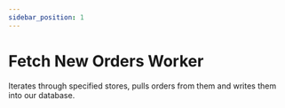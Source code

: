 ```yaml
---
sidebar_position: 1
---
```


# Fetch New Orders Worker

Iterates through specified stores, pulls orders from them and writes them into our database.